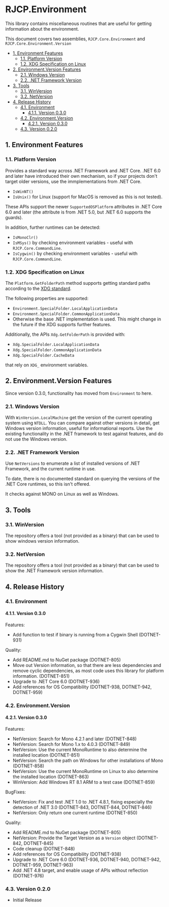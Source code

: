 # RJCP.Environment <!-- omit in toc -->

This library contains miscellaneous routines that are useful for getting
information about the environment.

This document covers two assemblies, `RJCP.Core.Environment` and
`RJCP.Core.Environment.Version`

- [1. Environment Features](#1-environment-features)
  - [1.1. Platform Version](#11-platform-version)
  - [1.2. XDG Specification on Linux](#12-xdg-specification-on-linux)
- [2. Environment.Version Features](#2-environmentversion-features)
  - [2.1. Windows Version](#21-windows-version)
  - [2.2. .NET Framework Version](#22-net-framework-version)
- [3. Tools](#3-tools)
  - [3.1. WinVersion](#31-winversion)
  - [3.2. NetVersion](#32-netversion)
- [4. Release History](#4-release-history)
  - [4.1. Environment](#41-environment)
    - [4.1.1. Version 0.3.0](#411-version-030)
  - [4.2. Environment.Version](#42-environmentversion)
    - [4.2.1. Version 0.3.0](#421-version-030)
  - [4.3. Version 0.2.0](#43-version-020)

## 1. Environment Features

### 1.1. Platform Version

Provides a standard way across .NET Framework and .NET Core. .NET 6.0 and later
have introduced their own mechanism, so if your projects don't target older
versions, use the immplementations from .NET Core.

* `IsWinNT()`
* `IsUnix()` for Linux (support for MacOS is removed as this is not tested).

These APIs support the newer `SupportedOSPlatform` attributes in .NET Core 6.0
and later (the attribute is from .NET 5.0, but .NET 6.0 supports the guards).

In addition, further runtimes can be detected:

- `IsMonoClr()`
- `IsMSys()` by checking environment variables - useful with
  `RJCP.Core.CommandLine`.
- `IsCygwin()` by checking environment variables - useful with
  `RJCP.Core.CommandLine`.

### 1.2. XDG Specification on Linux

The `Platform.GetFolderPath` method supports getting standard paths according to
the [XDG
standard](https://specifications.freedesktop.org/basedir-spec/basedir-spec-latest.html).

The following properties are supported:

- `Environment.SpecialFolder.LocalApplicationData`
- `Environment.SpecialFolder.CommonApplicationData`
- Otherwise the base .NET implementation is used. This might change in the
  future if the XDG supports further features.

Additionally, the APIs `Xdg.GetFolderPath` is provided with:

- `Xdg.SpecialFolder.LocalApplicationData`
- `Xdg.SpecialFolder.CommonApplicationData`
- `Xdg.SpecialFolder.CacheData`

that rely on `XDG_` environment variables.

## 2. Environment.Version Features

Since version 0.3.0, functionality has moved from `Environment` to here.

### 2.1. Windows Version

With `WinVersion.LocalMachine` get the version of the current operating system
using `NTDLL`. You can compare against other versions in detail, get Windows
version information, useful for informational reports. Use the existing
functionality in the .NET framework to test against features, and do not use the
Windows version.

### 2.2. .NET Framework Version

Use `NetVersions` to enumerate a list of installed versions of .NET Framework,
and the current runtime in use.

To date, there is no documented standard on querying the versions of the .NET
Core runtimes, so this isn't offered.

It checks against MONO on Linux as well as Windows.

## 3. Tools

### 3.1. WinVersion

The repository offers a tool (not provided as a binary) that can be used to show
windows version information.

### 3.2. NetVersion

The repository offers a tool (not provided as a binary) that can be used to show
the .NET Framework version information.

## 4. Release History

### 4.1. Environment

#### 4.1.1. Version 0.3.0

Features:

- Add function to test if binary is running from a Cygwin Shell (DOTNET-931)

Quality:

- Add README.md to NuGet package (DOTNET-805)
- Move out Version information, so that there are less dependencies and remove
  cyclic dependencies, as most code uses this library for platform information.
  (DOTNET-851)
- Upgrade to .NET Core 6.0 (DOTNET-936)
- Add references for OS Compatibility (DOTNET-938, DOTNET-942, DOTNET-959)

### 4.2. Environment.Version

#### 4.2.1. Version 0.3.0

Features:

- NetVersion: Search for Mono 4.2.1 and later (DOTNET-848)
- NetVersion: Search for Mono 1.x to 4.0.3 (DOTNET-849)
- NetVersion: Use the current MonoRuntime to also determine the installed
  location (DOTNET-851)
- NetVersion: Search the path on Windows for other installations of Mono
  (DOTNET-858)
- NetVersion: Use the current MonoRuntime on Linux to also determine the
  installed location (DOTNET-863)
- WinVersion:  Add Windows RT 8.1 ARM to a test case (DOTNET-859)

BugFixes:

- NetVersion: Fix and test .NET 1.0 to .NET 4.8.1, fixing especially the
  detection of .NET 3.0 (DOTNET-843, DOTNET-844, DOTNET-846)
- NetVersion: Only return one current runtime (DOTNET-850)

Quality:

- Add README.md to NuGet package (DOTNET-805)
- NetVersion: Provide the Target Version as a `Version` object (DOTNET-842,
  DOTNET-845)
- Code cleanup (DOTNET-848)
- Add references for OS Compatibility (DOTNET-938)
- Upgrade to .NET Core 6.0 (DOTNET-936, DOTNET-940, DOTNET-942, DOTNET-959,
  DOTNET-963)
- Add .NET 4.8 target, and enable usage of APIs without reflection (DOTNET-976)

### 4.3. Version 0.2.0

- Initial Release
